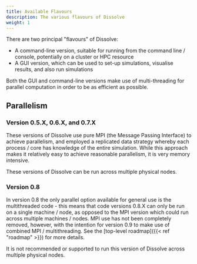 ```yaml
---
title: Available Flavours
description: The various flavours of Dissolve
weight: 1
---
```


There are two principal "flavours" of Dissolve:

- A command-line version, suitable for running from the command line / console, potentially on a cluster or HPC resource
- A GUI version, which can be used to set-up simulations, visualise results, and also run simulations

Both the GUI and command-line versions make use of multi-threading for parallel computation in order to be as efficient as possible.

## Parallelism

### Version 0.5.X, 0.6.X, and 0.7.X

These versions of Dissolve use pure MPI (the Message Passing Interface) to achieve parallelism, and employed a replicated data strategy whereby each process / core has knowledge of the entire simulation. While this approach makes it relatively easy to achieve reasonable parallelism, it is very memory intensive.

These versions of Dissolve can be run across multiple physical nodes.

### Version 0.8

In version 0.8 the only parallel option available for general use is the multithreaded code - this means that code versions 0.8.X can only be run on a single machine / node, as opposed to the MPI version which could run across multiple machines / nodes. MPI use has not been completely removed, however, with the intention for version 0.9 to make use of combined MPI / multithreading. See the [top-level roadmap]({{< ref "roadmap" >}}) for more details.

It is not recommended or supported to run this version of Dissolve across multiple physical nodes.
